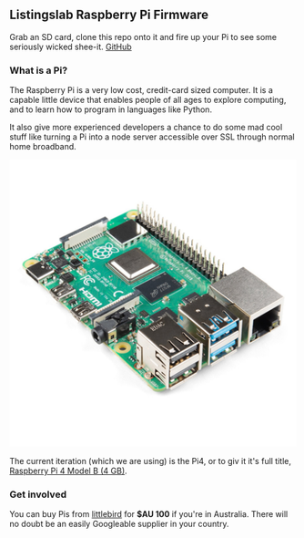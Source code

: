 ## Listingslab Raspberry Pi Firmware

Grab an SD card, clone this repo onto it and fire up your Pi to see some seriously wicked shee-it. [GitHub](https://github.com/listingslab-hardware/pi-firmware)

### What is a Pi?

The Raspberry Pi is a very low cost, credit-card sized computer. It is a capable little device that enables people of all ages to explore computing, and to learn how to program in languages like Python.

It also give more experienced developers a chance to do some mad cool stuff like turning a Pi into a node server accessible over SSL through normal home broadband.

![Rapberry Pi 4](react/public/jpg/Pi_4_Model_B__4_GB.jpg "Rapberry Pi 4")

The current iteration (which we are using) is the Pi4, or to giv it it's full title, [Raspberry Pi 4 Model B (4 GB)](https://www.littlebird.com.au/products/raspberry-pi-4-model-b-4-gb).

### Get involved

You can buy Pis from [littlebird](https://www.littlebird.com.au/) for **\$AU 100** if you're in Australia. There will no doubt be an easily Googleable supplier in your country.
